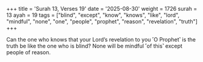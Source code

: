 +++
title = 'Surah 13, Verses 19'
date = '2025-08-30'
weight = 1726
surah = 13
ayah = 19
tags = ["blind", "except", "know", "knows", "like", "lord", "mindful", "none", "one", "people", "prophet", "reason", "revelation", "truth"]
+++

Can the one who knows that your Lord’s revelation to you ˹O Prophet˺ is the truth be like the one who is blind? None will be mindful ˹of this˺ except people of reason.